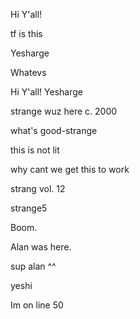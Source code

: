 
Hi Y'all!





tf is this









Yesharge

Whatevs



Hi Y'all!
Yesharge


strange wuz here c. 2000

what's good-strange

this is not lit



why cant we get this to work


strang vol. 12


strange5

Boom.

Alan was here.

sup alan ^^











yeshi



Im on line 50